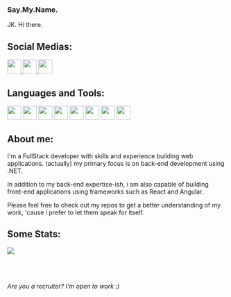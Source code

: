 ### Say.My.Name.

JK. Hi there. 

## Social Medias:
<div>
<a href="https://www.linkedin.com/in/jadercardoso/"> <img  height="32" width="32" src="https://cdn.simpleicons.org/linkedin/00ccff99"  /> </a>
<a href="https://www.instagram.com/jader.cardoso/"> <img height="32" width="32" src="https://cdn.simpleicons.org/instagram/E4405F" /> </a>
<a href="https://steamcommunity.com/id/rubthekid"><img height="32" width="32" src="https://cdn.simpleicons.org/steam/004B8D" /> </a>
</div>

## Languages and Tools:
<div style="space-between: 5px">
<image src="https://raw.githubusercontent.com/github/explore/a92591a79a4ce31660058d7ccc66c79266931f61/topics/dotnet/dotnet.png" height="32" width="32"/>
<image src="https://raw.githubusercontent.com/github/explore/80688e429a7d4ef2fca1e82350fe8e3517d3494d/topics/csharp/csharp.png" height="32" width="32"/>
<image src="https://raw.githubusercontent.com/github/explore/80688e429a7d4ef2fca1e82350fe8e3517d3494d/topics/typescript/typescript.png" height="32" width="32"/>
<image src="https://raw.githubusercontent.com/github/explore/80688e429a7d4ef2fca1e82350fe8e3517d3494d/topics/angular/angular.png" height="32" width="32"/>
<image src="https://raw.githubusercontent.com/github/explore/80688e429a7d4ef2fca1e82350fe8e3517d3494d/topics/javascript/javascript.png" height="32" width="32"/>
<image src="https://raw.githubusercontent.com/github/explore/80688e429a7d4ef2fca1e82350fe8e3517d3494d/topics/react/react.png" height="32" width="32"/>
<image src="https://raw.githubusercontent.com/github/explore/80688e429a7d4ef2fca1e82350fe8e3517d3494d/topics/sass/sass.png" height="32" width="32"/>
<image src="https://raw.githubusercontent.com/github/explore/80688e429a7d4ef2fca1e82350fe8e3517d3494d/topics/html/html.png"  height="32" width="32"/>


</div>

## About me:

I'm a FullStack developer with skills and experience building web applications. (actually) my primary focus is on back-end development using .NET.

In addition to my back-end expertise-ish, i am also capable of building front-end applications using frameworks such as React and Angular.

Please feel free to check out my repos to get a better understanding of my work, 'cause i prefer to let them speak for itself.

## Some Stats:

<picture>
<source 
  srcset="https://github-readme-stats-lime-rho.vercel.app//api/top-langs/?username=RubTheKid&layout=compact&theme=dark"
  media="(prefers-color-scheme: dark)"
/>

<img src="https://github-readme-stats-lime-rho.vercel.app/api?username=RubTheKid&show_icons=true" />
</picture>

<br />

<!-- [![GitHub Streak](https://streak-stats.demolab.com?user=RubTheKid&theme=dark&date_format=j%20M%5B%20Y%5D)](https://git.io/streak-stats) -->

<br /><br /><br />
_Are you a recruiter? I'm open to work :)_
